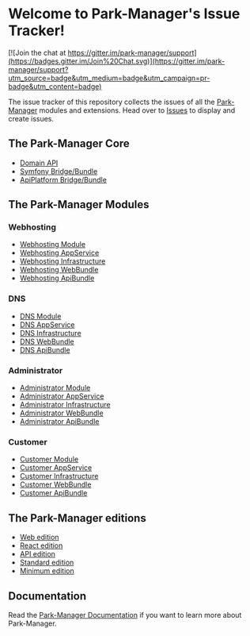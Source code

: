 Welcome to Park-Manager's Issue Tracker!
========================================

[![Join the chat at https://gitter.im/park-manager/support](https://badges.gitter.im/Join%20Chat.svg)](https://gitter.im/park-manager/support?utm_source=badge&utm_medium=badge&utm_campaign=pr-badge&utm_content=badge)

The issue tracker of this repository collects the issues of all the [Park-Manager]
modules and extensions. Head over to [Issues] to display and create issues.

The Park-Manager Core
---------------------

* [Domain API]
* [Symfony Bridge/Bundle]
* [ApiPlatform Bridge/Bundle]

The Park-Manager Modules
------------------------

### Webhosting

* [Webhosting Module]
* [Webhosting AppService]
* [Webhosting Infrastructure]
* [Webhosting WebBundle]
* [Webhosting ApiBundle]

### DNS

* [DNS Module]
* [DNS AppService]
* [DNS Infrastructure]
* [DNS WebBundle]
* [DNS ApiBundle]

### Administrator

* [Administrator Module]
* [Administrator AppService]
* [Administrator Infrastructure]
* [Administrator WebBundle]
* [Administrator ApiBundle]

### Customer

* [Customer Module]
* [Customer AppService]
* [Customer Infrastructure]
* [Customer WebBundle]
* [Customer ApiBundle]

The Park-Manager editions
-------------------------

* [Web edition]
* [React edition]
* [API edition]
* [Standard edition]
* [Minimum edition]

Documentation
-------------

Read the [Park-Manager Documentation] if you want to learn more about Park-Manager.

[Park-Manager]: http://www.park-manager.com
[Issues]: https://github.com/park-manager/issues/issues
[Park-Manager Documentation]: http://docs.park-manager.com/en/latest/index.html

[Domain API]: https://github.com/park-manager/domain-common
[Symfony Bridge/Bundle]: https://github.com/park-manager/symfony-bridge
[ApiPlatform Bridge/Bundle]: https://github.com/park-manager/api-platform-bridge

[Webhosting Module]: https://github.com/park-manager/webhosting-module
[Webhosting AppService]: https://github.com/park-manager/webhosting-app-service
[Webhosting Infrastructure]: https://github.com/park-manager/webhosting-infrastructure
[Webhosting WebBundle]: https://github.com/park-manager/webhosting-web-bundle
[Webhosting ApiBundle]: https://github.com/park-manager/webhosting-api-bundle

[DNS Module]: https://github.com/park-manager/dns-module
[DNS AppService]: https://github.com/park-manager/dns-app-service
[DNS Infrastructure]: https://github.com/park-manager/dns-infrastructure
[DNS WebBundle]: https://github.com/park-manager/dns-web-bundle
[DNS ApiBundle]: https://github.com/park-manager/dns-api-bundle

[Administrator Module]: https://github.com/park-manager/administrator-module
[Administrator AppService]: https://github.com/park-manager/administrator-app-service
[Administrator Infrastructure]: https://github.com/park-manager/administrator-infrastructure
[Administrator WebBundle]: https://github.com/park-manager/administrator-web-bundle
[Administrator ApiBundle]: https://github.com/park-manager/administrator-api-bundle

[Customer Module]: https://github.com/park-manager/customer-module
[Customer AppService]: https://github.com/park-manager/customer-app-service
[Customer Infrastructure]: https://github.com/park-manager/customer-infrastructure
[Customer WebBundle]: https://github.com/park-manager/customer-web-bundle
[Customer ApiBundle]: https://github.com/park-manager/customer-api-bundle

[Web edition]: https://github.com/park-manager/web-edition
[React edition]: https://github.com/park-manager/react-edition
[API edition]: https://github.com/park-manager/api-edition
[Standard edition]: https://github.com/park-manager/standard-edition
[Minimum edition]: https://github.com/park-manager/minimum-edition
